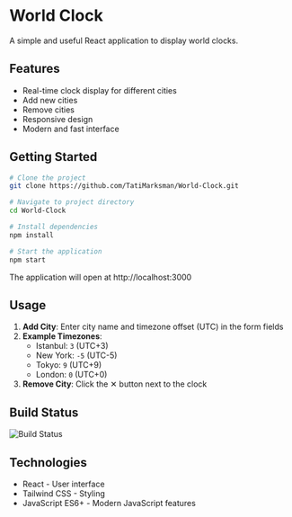 # World Clock

A simple and useful React application to display world clocks.

## Features

- Real-time clock display for different cities
- Add new cities
- Remove cities
- Responsive design
- Modern and fast interface

## Getting Started

```bash
# Clone the project
git clone https://github.com/TatiMarksman/World-Clock.git

# Navigate to project directory
cd World-Clock

# Install dependencies
npm install

# Start the application
npm start
```

The application will open at http://localhost:3000

## Usage

1. **Add City**: Enter city name and timezone offset (UTC) in the form fields
2. **Example Timezones**:
   - Istanbul: `3` (UTC+3)
   - New York: `-5` (UTC-5)
   - Tokyo: `9` (UTC+9)
   - London: `0` (UTC+0)
3. **Remove City**: Click the ✕ button next to the clock

## Build Status

![Build Status](https://img.shields.io/badge/build-passing-brightgreen)

## Technologies

- React - User interface
- Tailwind CSS - Styling
- JavaScript ES6+ - Modern JavaScript features
